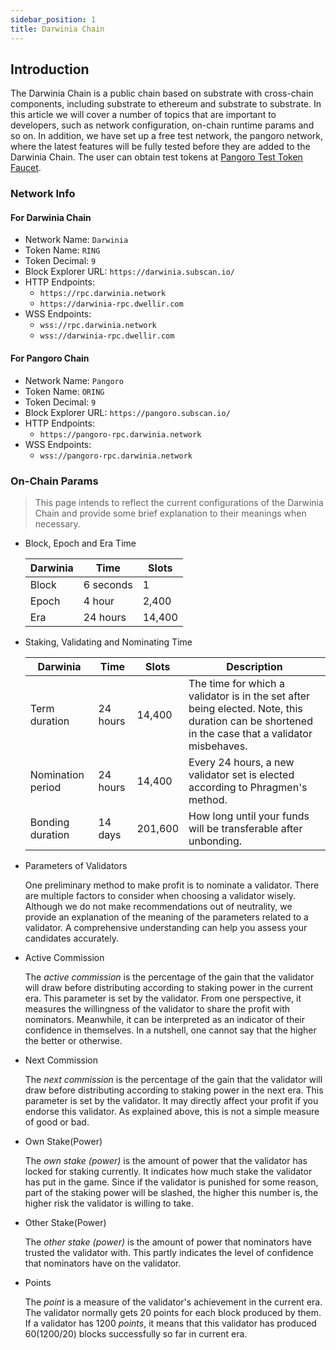 ```yaml
---
sidebar_position: 1
title: Darwinia Chain
---
```


## Introduction

The Darwinia Chain is a public chain based on substrate with cross-chain components, including substrate to ethereum and substrate to substrate. In this article we will cover a number of topics that are important to developers, such as network configuration, on-chain runtime params and so on. In addition, we have set up a free test network, the pangoro network, where the latest features will be fully tested before they are added to the Darwinia Chain. The user can obtain test tokens at [Pangoro Test Token Faucet](https://apps.darwinia.network/?network=pangoro).

###  Network Info

#### For Darwinia Chain

- Network Name: `Darwinia`
- Token Name: `RING`
- Token Decimal: `9`
- Block Explorer URL: `https://darwinia.subscan.io/`
- HTTP Endpoints:
    - `https://rpc.darwinia.network`
    - `https://darwinia-rpc.dwellir.com`
- WSS Endpoints:
    - `wss://rpc.darwinia.network`
    - `wss://darwinia-rpc.dwellir.com`

#### For Pangoro Chain

- Network Name: `Pangoro`
- Token Name: `ORING`
- Token Decimal: `9`
- Block Explorer URL: `https://pangoro.subscan.io/`
- HTTP Endpoints:
    - `https://pangoro-rpc.darwinia.network`
- WSS Endpoints:
    - `wss://pangoro-rpc.darwinia.network`

### On-Chain Params

> This page intends to reflect the current configurations of the Darwinia Chain and provide some brief explanation to their meanings when necessary.

- Block, Epoch and Era Time

    | Darwinia | Time      | Slots |
    | -------- | --------- | ----- |
    | Block    | 6 seconds | 1     |
    | Epoch    | 4 hour    | 2,400 |
    | Era      | 24 hours  |14,400 |


- Staking, Validating and Nominating Time

    | Darwinia | Time | Slots | Description |
    | --- | --- | --- | --- |
    | Term duration | 24 hours | 14,400 | The time for which a validator is in the set after being elected. Note, this  duration can be shortened in the case that a validator misbehaves. |
    | Nomination period | 24 hours | 14,400 | Every 24 hours, a new validator set is elected according to Phragmen's    method. |
    | Bonding duration | 14 days | 201,600 | How long until your funds will be transferable after unbonding. |
                                                            
- Parameters of Validators

    One preliminary method to make profit is to nominate a validator. There are multiple factors to consider when  choosing a validator wisely. Although we do not make recommendations out of neutrality, we provide an explanation of the meaning of the parameters related to a validator. A comprehensive understanding can help you assess your candidates accurately.

- Active Commission

    The *active commission* is the percentage of the gain that the validator will draw before distributing according to staking power in the current era. This parameter is set by the validator. From one perspective, it measures the willingness of the validator to share the profit with nominators. Meanwhile, it can be interpreted as an indicator  of their confidence in themselves. In a nutshell, one cannot say that the higher the better or otherwise.

- Next Commission

    The *next commission* is the percentage of the gain that the validator will draw before distributing according to staking power in the next era. This parameter is set by the validator. It may directly affect your profit if you endorse this validator. As explained above, this is not a simple measure of good or bad.

- Own Stake(Power)

    The *own stake (power)* is the amount of power that the validator has locked for staking currently. It indicates how much stake the validator has put in the game. Since if the validator is punished for some reason, part of the staking power will be slashed, the higher this number is, the higher risk the validator is willing to take.

- Other Stake(Power)

    The *other stake (power)* is the amount of power that nominators have trusted the validator with. This partly  indicates the level of confidence that nominators have on the validator.

- Points

    The *point* is a measure of the validator's achievement in the current era. The validator normally gets 20 points for each block produced by them. If a validator has 1200 *points*, it means that this validator has produced 60(1200/20) blocks successfully so far in current era.